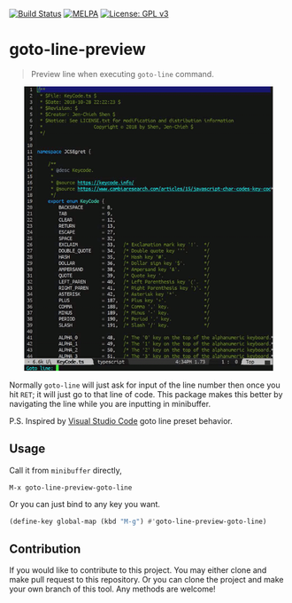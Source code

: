 [![Build Status](https://travis-ci.com/jcs090218/goto-line-preview.svg?branch=master)](https://travis-ci.com/jcs090218/goto-line-preview)
[![MELPA](https://melpa.org/packages/goto-line-preview-badge.svg)](https://melpa.org/#/goto-line-preview)
[![License: GPL v3](https://img.shields.io/badge/License-GPL%20v3-blue.svg)](https://www.gnu.org/licenses/gpl-3.0)


# goto-line-preview #
> Preview line when executing `goto-line` command.

<p align="center">
  <img src="./screenshot/goto-line-preview-demo.gif" width="450" height="513"/>
</p>

Normally `goto-line` will just ask for input of the line number 
then once you hit `RET`; it will just go to that line of code. 
This package makes this better by navigating the line while you 
are inputting in minibuffer.

P.S. Inspired by [Visual Studio Code](https://code.visualstudio.com/) goto line preset behavior.


## Usage ##
Call it from `minibuffer` directly, 
```
M-x goto-line-preview-goto-line
```
Or you can just bind to any key you want.
```el
(define-key global-map (kbd "M-g") #'goto-line-preview-goto-line)
```


## Contribution ##
If you would like to contribute to this project. You may either
clone and make pull request to this repository. Or you can
clone the project and make your own branch of this tool. Any
methods are welcome!
